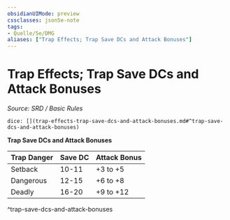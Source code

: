 ```yaml
---
obsidianUIMode: preview
cssclasses: json5e-note
tags:
- Quelle/5e/DMG
aliases: ["Trap Effects; Trap Save DCs and Attack Bonuses"]
---
```

# Trap Effects; Trap Save DCs and Attack Bonuses
*Source: SRD / Basic Rules* 

`dice: [](trap-effects-trap-save-dcs-and-attack-bonuses.md#^trap-save-dcs-and-attack-bonuses)`

**Trap Save DCs and Attack Bonuses**

| Trap Danger | Save DC | Attack Bonus |
|-------------|---------|--------------|
| Setback | 10-11 | +3 to +5 |
| Dangerous | 12-15 | +6 to +8 |
| Deadly | 16-20 | +9 to +12 |
^trap-save-dcs-and-attack-bonuses